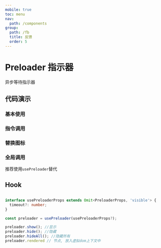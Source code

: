 ```yaml
---
mobile: true
toc: menu
nav:
  path: /components
group:
  path: /fb
  title: 反馈
  order: 5
---
```

# Preloader 指示器

异步等待指示器


## 代码演示

### 基本使用

<code src="./demo/demo1.tsx"></code>

### 指令调用


<code src="./demo/demo3.tsx"></code>

### 替换图标

<code src="./demo/demo4.tsx"></code>

### 全局调用

推荐使用`usePreloader`替代

<code src="./demo/demo2.tsx"></code>

## Hook

```ts pure

interface usePreloaderProps extends Omit<PreloaderProps, 'visible'> {
  timeout?: number;
}

const preloader = usePreloader(usePreloaderProps?);

preloader.show(); //显示
preloader.hide(); //隐藏
preloader.hideAll(); //隐藏所有
preloader.rendered // 节点, 放入虚拟dom上下文中
```

<API src="./Preloader.tsx"></API>


